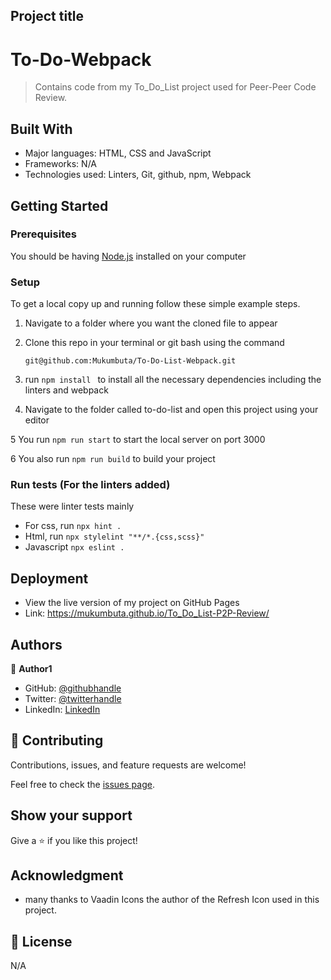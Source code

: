 ## Project title
# To-Do-Webpack 
> Contains code from my To_Do_List project used for Peer-Peer Code Review.


## Built With

- Major languages: HTML, CSS and JavaScript
- Frameworks: N/A
- Technologies used: Linters, Git, github, npm, Webpack


## Getting Started

### Prerequisites

You should be having [Node.js](https://nodejs.org/en/) installed on your computer

### Setup

To get a local copy up and running follow these simple example steps.

1. Navigate to a folder where you want the cloned file to appear

2. Clone this repo in your terminal or git bash using the command

   `git@github.com:Mukumbuta/To-Do-List-Webpack.git`

3. run `npm install ` to install all the necessary dependencies including the linters and webpack

4. Navigate to the folder called to-do-list and open this project using your editor

5 You run `npm run start` to start the local server on port 3000

6 You also run `npm run build` to build your project

### Run tests (For the linters added)

These were linter tests mainly

- For css, run `npx hint .`
- Html, run `npx stylelint "**/*.{css,scss}"`
- Javascript `npx eslint .`

## Deployment
- View the live version of my project on GitHub Pages
- Link: https://mukumbuta.github.io/To_Do_List-P2P-Review/


## Authors

👤 **Author1**
- GitHub: [@githubhandle](https://github.com/Mukumbuta)
- Twitter: [@twitterhandle](https://twitter.com/Mukumbuta8)
- LinkedIn: [LinkedIn](https://linkedin.com/in/mukumbuta)


## 🤝 Contributing

Contributions, issues, and feature requests are welcome!

Feel free to check the [issues page](../../issues/).


## Show your support

Give a ⭐️ if you like this project!


## Acknowledgment
- many thanks to Vaadin Icons the author of the Refresh Icon used in this project.


## 📝 License

N/A
